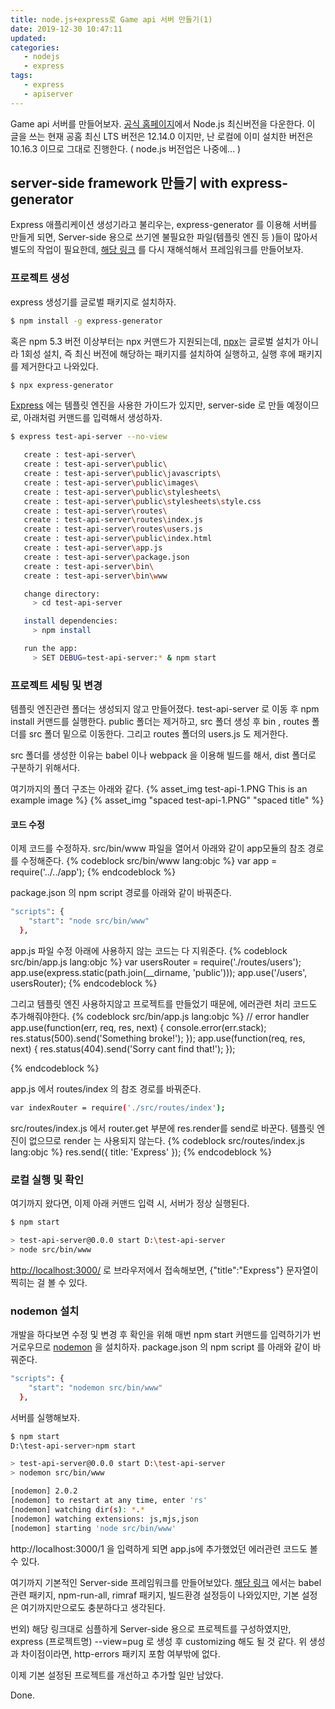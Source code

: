 ```yaml
---
title: node.js+express로 Game api 서버 만들기(1)
date: 2019-12-30 10:47:11
updated:
categories:
   - nodejs
   - express
tags:
   - express
   - apiserver
---
```


Game api 서버를 만들어보자.
[공식 홈페이지](https://nodejs.org/ko/)에서 Node.js 최신버전을 다운한다.
이 글을 쓰는 현재 공홈 최신 LTS 버전은 12.14.0 이지만,
난 로컬에 이미 설치한 버전은 10.16.3 이므로 그대로 진행한다.
( node.js 버전업은 나중에... )

<!-- more -->
<!-- toc -->

## server-side framework 만들기 with express-generator

Express 애플리케이션 생성기라고 불리우는, express-generator 를 이용해 서버를 만들게 되면,
Server-side 용으로 쓰기엔 불필요한 파일(템플릿 엔진 등 )들이 많아서 별도의 작업이 필요한데,
[해당 링크](https://www.freecodecamp.org/news/how-to-enable-es6-and-beyond-syntax-with-node-and-express-68d3e11fe1ab/) 를 다시 재해석해서 프레임워크를 만들어보자.

### 프로젝트 생성

express 생성기를 글로벌 패키지로 설치하자.
``` bash
$ npm install -g express-generator
```
혹은 npm 5.3 버전 이상부터는 npx 커맨드가 지원되는데,
[npx](https://geonlee.tistory.com/32)는 글로벌 설치가 아니라 1회성 설치,
즉 최신 버전에 해당하는 패키지를 설치하여 실행하고, 실행 후에 패키지를 제거한다고 나와있다.
``` bash
$ npx express-generator
```

[Express](https://expressjs.com/ko/starter/generator.html) 에는 템플릿 엔진을 사용한 가이드가 있지만,
server-side 로 만들 예정이므로, 아래처럼 커맨드를 입력해서 생성하자.
``` bash
$ express test-api-server --no-view

   create : test-api-server\
   create : test-api-server\public\
   create : test-api-server\public\javascripts\
   create : test-api-server\public\images\     
   create : test-api-server\public\stylesheets\
   create : test-api-server\public\stylesheets\style.css
   create : test-api-server\routes\
   create : test-api-server\routes\index.js
   create : test-api-server\routes\users.js
   create : test-api-server\public\index.html
   create : test-api-server\app.js
   create : test-api-server\package.json
   create : test-api-server\bin\
   create : test-api-server\bin\www

   change directory:
     > cd test-api-server

   install dependencies:
     > npm install

   run the app:
     > SET DEBUG=test-api-server:* & npm start

```

### 프로젝트 세팅 및 변경
템플릿 엔진관련 폴더는 생성되지 않고 만들어졌다.
test-api-server 로 이동 후 npm install 커맨드를 실행한다.
public 폴더는 제거하고, src 폴더 생성 후 bin , routes 폴더를 src 폴더 밑으로 이동한다.
그리고 routes 폴더의 users.js 도 제거한다.

src 폴더를 생성한 이유는 babel 이나 webpack 을 이용해 빌드를 해서, 
dist 폴더로 구분하기 위해서다.

여기까지의 폴더 구조는 아래와 같다.
{% asset_img test-api-1.PNG This is an example image %}
{% asset_img "spaced test-api-1.PNG" "spaced title" %}

#### 코드 수정
이제 코드를 수정하자. 
src/bin/www 파일을 열어서 아래와 같이 app모듈의 참조 경로를 수정해준다.
{% codeblock src/bin/www lang:objc %}
var app = require('../../app');
{% endcodeblock %}

package.json 의 npm script 경로를 아래와 같이 바꿔준다.
``` bash
"scripts": {
    "start": "node src/bin/www"
  },
```
app.js 파일 수정
아래에 사용하지 않는 코드는 다 지워준다.
{% codeblock src/bin/app.js lang:objc %}
var usersRouter = require('./routes/users');
app.use(express.static(path.join(__dirname, 'public')));
app.use('/users', usersRouter);
{% endcodeblock %}

그리고 템플릿 엔진 사용하지않고 프로젝트를 만들었기 때문에,
에러관련 처리 코드도 추가해줘야한다.
{% codeblock src/bin/app.js lang:objc %}
// error handler
app.use(function(err, req, res, next) {
    console.error(err.stack);
    res.status(500).send('Something broke!');
});
app.use(function(req, res, next) {
    res.status(404).send('Sorry cant find that!');
});

{% endcodeblock %}

app.js 에서 routes/index 의 참조 경로를 바꿔준다.
``` bash
var indexRouter = require('./src/routes/index');
```

src/routes/index.js 에서 router.get 부분에 res.render를 send로 바꾼다.
템플릿 엔진이 없으므로 render 는 사용되지 않는다.
{% codeblock src/routes/index.js lang:objc %}
res.send({ title: 'Express' });
{% endcodeblock %}
 
### 로컬 실행 및 확인

여기까지 왔다면, 이제 아래 커맨드 입력 시, 서버가 정상 실행된다.

``` bash
$ npm start

> test-api-server@0.0.0 start D:\test-api-server
> node src/bin/www
```

[http://localhost:3000/](http://localhost:3000/) 로 브라우저에서 접속해보면,
{"title":"Express"} 문자열이 찍히는 걸 볼 수 있다.

### nodemon 설치
개발을 하다보면 수정 및 변경 후 확인을 위해 매번 npm start 커맨드를 입력하기가 번거로우므로
[nodemon](https://akanamed.github.io/2019/12/27/VSCode%EC%97%90%EC%84%9C-Node-js-%EB%94%94%EB%B2%84%EA%B9%85%ED%95%98%EA%B8%B0/#nodemon-%EC%9D%84-%EC%9D%B4%EC%9A%A9%ED%95%9C-%EB%94%94%EB%B2%84%EA%B7%B8-%EC%84%A4%EC%A0%95) 을 설치하자.
package.json 의 npm script 를 아래와 같이 바꿔준다.
``` bash
"scripts": {
    "start": "nodemon src/bin/www"
  },
```

서버를 실행해보자.
``` bash
$ npm start
D:\test-api-server>npm start

> test-api-server@0.0.0 start D:\test-api-server
> nodemon src/bin/www

[nodemon] 2.0.2
[nodemon] to restart at any time, enter 'rs'
[nodemon] watching dir(s): *.*
[nodemon] watching extensions: js,mjs,json
[nodemon] starting 'node src/bin/www'
```

http://localhost:3000/1 을 입력하게 되면 app.js에 추가했었던 에러관련 코드도 볼 수 있다.

여기까지 기본적인 Server-side 프레임워크를 만들어보았다.
[해당 링크](https://www.freecodecamp.org/news/how-to-enable-es6-and-beyond-syntax-with-node-and-express-68d3e11fe1ab/) 에서는 babel관련 패키지, npm-run-all, rimraf 패키지, 빌드환경 설정등이 나와있지만, 기본 설정은 여기까지만으로도 충분하다고 생각된다.

번외)
해당 링크대로 심플하게 Server-side 용으로 프로젝트를 구성하였지만,
express (프로젝트명) --view=pug 로 생성 후 customizing 해도 될 것 같다.
위 생성과 차이점이라면, http-errors 패키지 포함 여부밖에 없다.

이제 기본 설정된 프로젝트를 개선하고 추가할 일만 남았다.

Done.
